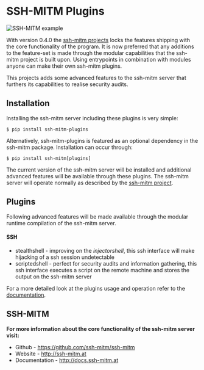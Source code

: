 # SSH-MITM Plugins

![SSH-MITM example](https://ssh-mitm.at/img/mitm-example.png)

With version 0.4.0 the [ssh-mitm projects](http://ssh-mitm.at/) locks the features
shipping with the core functionality of the program. It is now preferred that any additions to the
feature-set is made through the modular capabilities that the ssh-mitm project is built upon. Using
entrypoints in combination with modules anyone can make their own ssh-mitm plugins.

This projects adds some advanced features to the ssh-mitm server that furthers its capabilities
to realise security audits.

## Installation

Installing the ssh-mitm server including these plugins is very simple:

    $ pip install ssh-mitm-plugins
    
Alternatively, ssh-mitm-plugins is featured as an optional dependency in the ssh-mitm package.
Installation can occur through:
    
    $ pip install ssh-mitm[plugins]
    
The current version of the ssh-mitm server will be installed and additional advanced features
will be available through these plugins. The ssh-mitm server will operate normally as described
by the [ssh-mitm project](#ssh-mitm).

## Plugins

Following advanced features will be made available through the modular runtime compilation of 
the ssh-mitm server.

#### SSH 
* stealthshell - improving on the *injectorshell*, this ssh interface will
make hijacking of a ssh session undetectable
* scriptedshell - perfect for security audits and information gathering, this ssh interface executes
a script on the remote machine and stores the output on the ssh-mitm server

For a more detailed look at the plugins usage and operation refer to the 
[documentation](http://ssh-mitm-plugins.readthedocs.io).

## SSH-MITM

**For more information about the core functionality of the ssh-mitm server visit:**

* Github        - https://github.com/ssh-mitm/ssh-mitm
* Website       - http://ssh-mitm.at
* Documentation - http://docs.ssh-mitm.at
